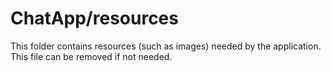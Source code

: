 # ChatApp/resources

This folder contains resources (such as images) needed by the application. This file can
be removed if not needed.
